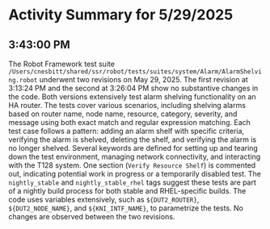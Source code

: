 # Activity Summary for 5/29/2025

## 3:43:00 PM
The Robot Framework test suite `/Users/cnesbitt/shared/ssr/robot/tests/suites/system/Alarm/AlarmShelving.robot` underwent two revisions on May 29, 2025.  The first revision at 3:13:24 PM and the second at 3:26:04 PM show no substantive changes in the code. Both versions extensively test alarm shelving functionality on an HA router.  The tests cover various scenarios, including shelving alarms based on router name, node name, resource, category, severity, and message using both exact match and regular expression matching.  Each test case follows a pattern: adding an alarm shelf with specific criteria, verifying the alarm is shelved, deleting the shelf, and verifying the alarm is no longer shelved.  Several keywords are defined for setting up and tearing down the test environment, managing network connectivity, and interacting with the T128 system. One section (`Verify Resource Shelf`) is commented out, indicating potential work in progress or a temporarily disabled test. The `nightly_stable` and `nightly_stable_rhel` tags suggest these tests are part of a nightly build process for both stable and RHEL-specific builds.  The code uses variables extensively, such as `${DUT2_ROUTER}`, `${DUT2_NODE_NAME}`, and `${KNI_INTF_NAME}`, to parametrize the tests. No changes are observed between the two revisions.
